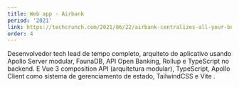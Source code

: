 ```yaml
---
title: Web app - Airbank
period: '2021'
link: https://techcrunch.com/2021/06/22/airbank-centralizes-all-your-business-bank-accounts-and-financial-data/
order: 4
---
```


Desenvolvedor tech lead de tempo completo, arquiteto do aplicativo usando Apollo Server modular, FaunaDB, API Open Banking, Rollup e TypeScript no backend. E Vue 3 composition API (arquitetura modular), TypeScript, Apollo Client como sistema de gerenciamento de estado, TailwindCSS e Vite .
